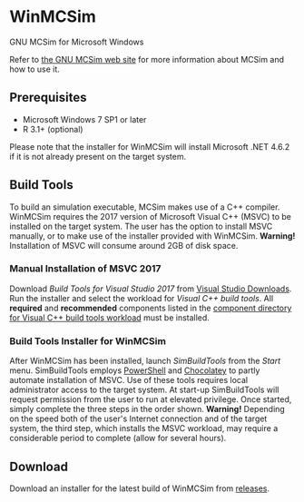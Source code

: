 # WinMCSim
GNU MCSim for Microsoft Windows

Refer to [the GNU MCSim web site](https://www.gnu.org/software/mcsim/) for more information about MCSim and how to use it.

## Prerequisites
* Microsoft Windows 7 SP1 or later
* R 3.1+ (optional)

Please note that the installer for WinMCSim will install Microsoft .NET 4.6.2 if it is not already present on the target system. 

## Build Tools
To build an simulation executable, MCSim makes use of a C++ compiler. WinMCSim requires the 2017 version of Microsoft Visual C++ (MSVC) to be installed on the target system. The user has the option to install MSVC manually, or to make use of the installer provided with WinMCSim. **Warning!** Installation of MSVC will consume around 2GB of disk space.

### Manual Installation of MSVC 2017
Download _Build Tools for Visual Studio 2017_ from [Visual Studio Downloads](https://www.visualstudio.com/downloads/). Run the installer and select the workload for _Visual C++ build tools_. All **required** and **recommended** components listed in the [component directory for Visual C++ build tools workload](https://docs.microsoft.com/en-gb/visualstudio/install/workload-component-id-vs-build-tools#visual-c-build-tools) must be installed.  

### Build Tools Installer for WinMCSim
After WinMCSim has been installed, launch _SimBuildTools_ from the _Start_ menu. SimBuildTools employs [PowerShell](https://docs.microsoft.com/en-us/powershell/) and [Chocolatey](https://chocolatey.org/packages/visualstudio2017-workload-vctools) to partly automate installation of MSVC. Use of these tools requires local administrator access to the target system. At start-up SimBuildTools will request permission from the user to run at elevated privilege. Once started, simply complete the three steps in the order shown. **Warning!** Depending on the speed both of the user's Internet connection and of the target system, the third step, which installs the MSVC workload, may require a considerable period to complete (allow for several hours).

## Download
Download an installer for the latest build of WinMCSim from [releases](http://www.github.com/HSL/WinMCsim/releases/).

